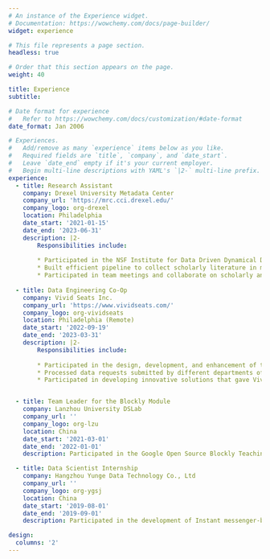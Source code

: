```yaml
---
# An instance of the Experience widget.
# Documentation: https://wowchemy.com/docs/page-builder/
widget: experience

# This file represents a page section.
headless: true

# Order that this section appears on the page.
weight: 40

title: Experience
subtitle:

# Date format for experience
#   Refer to https://wowchemy.com/docs/customization/#date-format
date_format: Jan 2006

# Experiences.
#   Add/remove as many `experience` items below as you like.
#   Required fields are `title`, `company`, and `date_start`.
#   Leave `date_end` empty if it's your current employer.
#   Begin multi-line descriptions with YAML's `|2-` multi-line prefix.
experience:
  - title: Research Assistant
    company: Drexel University Metadata Center
    company_url: 'https://mrc.cci.drexel.edu/'
    company_logo: org-drexel
    location: Philadelphia
    date_start: '2021-01-15'
    date_end: '2023-06-31'
    description: |2-
        Responsibilities include:
        
        * Participated in the NSF Institute for Data Driven Dynamical Design project
        * Built efficient pipeline to collect scholarly literature in material science from various publishers
        * Participated in team meetings and collaborate on scholarly and scientific output
        
  - title: Data Engineering Co-Op
    company: Vivid Seats Inc.
    company_url: 'https://www.vividseats.com/'
    company_logo: org-vividseats
    location: Philadelphia (Remote)
    date_start: '2022-09-19'
    date_end: '2023-03-31'
    description: |2-
        Responsibilities include:
        
        * Participated in the design, development, and enhancement of the company’s data platform.
        * Processed data requests submitted by different departments of the company.
        * Participated in developing innovative solutions that gave Vivid Seats Inc. a competitive advantage and technology improvements on the data engineering team.


  - title: Team Leader for the Blockly Module
    company: Lanzhou University DSLab
    company_url: ''
    company_logo: org-lzu
    location: China
    date_start: '2021-03-01'
    date_end: '2022-01-01'
    description: Participated in the Google Open Source Blockly Teaching Cases Data Systems project.

  - title: Data Scientist Internship
    company: Hangzhou Yunge Data Technology Co., Ltd
    company_url: ''
    company_logo: org-ygsj
    location: China
    date_start: '2019-08-01'
    date_end: '2019-09-01'
    description: Participated in the development of Instant messenger-based roadside assistance system.

design:
  columns: '2'
---
```

